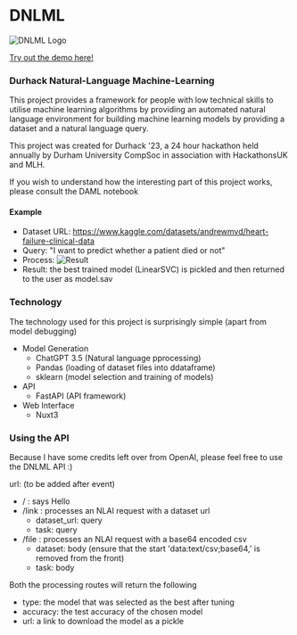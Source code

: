 # DNLML
![DNLML Logo](https://i.imgur.com/Po2ARAa.png)

[Try out the demo here!](https://dancing-arithmetic-2b2449.netlify.app/) 

### Durhack Natural-Language Machine-Learning
This project provides a framework for people with
low technical skills to utilise machine learning
algorithms by providing an automated natural language environment for building machine learning models by providing a dataset and a natural language query.

This project was created for Durhack '23, a 24 hour hackathon held annually by Durham University CompSoc in association with HackathonsUK and MLH.

If you wish to understand how the interesting part of this project works, please consult the DAML notebook

#### Example
- Dataset URL: https://www.kaggle.com/datasets/andrewmvd/heart-failure-clinical-data
- Query: "I want to predict whether a patient died or not"
- Process: ![Result](https://i.imgur.com/beHRvxK.jpeg)
- Result: the best trained model (LinearSVC) is pickled and then returned to the user as model.sav 

### Technology
The technology used for this project is surprisingly simple (apart from model debugging)
- Model Generation
    - ChatGPT 3.5 (Natural language pprocessing)
    - Pandas (loading of dataset files into ddataframe)
    - sklearn (model selection and training of models)
- API
    - FastAPI (API framework)
- Web Interface
    - Nuxt3

### Using the API
Because I have some credits left over from OpenAI, please feel free to use the DNLML API :)

url: (to be added after event)
- / : says Hello
- /link : processes an NLAI request with a dataset url
    - dataset_url: query
    - task: query
- /file : processes an NLAI request with a base64 encoded csv
    - dataset: body (ensure that the start 'data:text/csv;base64,' is removed from the front)
    - task: body

Both the processing routes will return the following
- type: the model that was selected as the best after tuning
- accuracy: the test accuracy of the chosen model
- url: a link to download the model as a pickle
